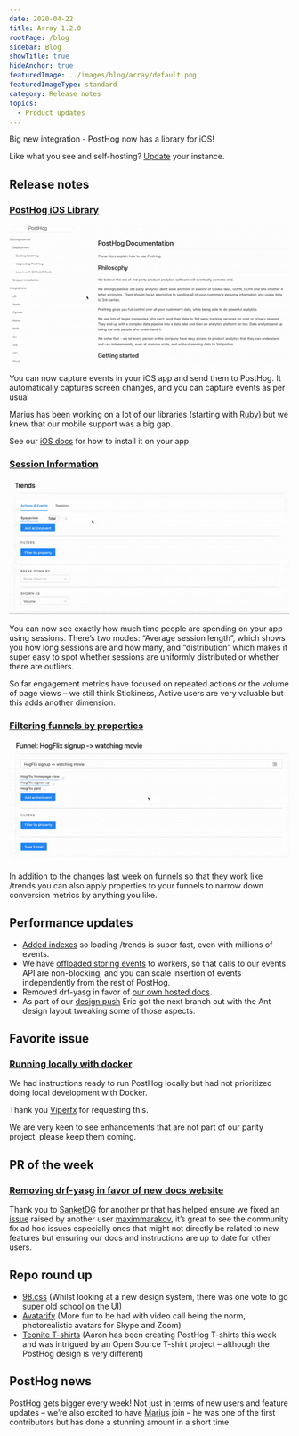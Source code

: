 ```yaml
---
date: 2020-04-22
title: Array 1.2.0
rootPage: /blog
sidebar: Blog
showTitle: true
hideAnchor: true
featuredImage: ../images/blog/array/default.png
featuredImageType: standard
category: Release notes
topics:
  - Product updates
---
```


Big new integration - PostHog now has a library for iOS!

Like what you see and self-hosting? [Update](/docs/runbook/upgrading-posthog) your instance.

## Release notes

### [PostHog iOS Library](/docs/integrate/client/ios)

![](../images/04/ioslibrary1.gif)

You can now capture events in your iOS app and send them to PostHog. It automatically captures screen changes, and you can capture events as per usual

Marius has been working on a lot of our libraries (starting with [Ruby](https://github.com/PostHog/posthog-ruby)) but we knew that our mobile support was a big gap.

See our [iOS docs](/docs/integrate/client/ios) for how to install it on your app.

### [Session Information](https://github.com/PostHog/posthog/pull/586)

![](../images/04/Sessions.gif)

You can now see exactly how much time people are spending on your app using sessions. There’s two modes: “Average session length”, which shows you how long sessions are and how many, and “distribution” which makes it super easy to spot whether sessions are uniformly distributed or whether there are outliers.

So far engagement metrics have focused on repeated actions or the volume of page views – we still think Stickiness, Active users are very valuable but this adds another dimension.

### [Filtering funnels by properties](https://github.com/PostHog/posthog/pull/628)

![](../images/04/funnel-properties.gif)

In addition to the [changes](https://github.com/PostHog/posthog/pull/506) last [week](https://github.com/PostHog/posthog/pull/561) on funnels so that they work like /trends you can also apply properties to your funnels to narrow down conversion metrics by anything you like.

## Performance updates
* [Added indexes](https://github.com/PostHog/posthog/pull/630) so loading /trends is super fast, even with millions of events.
* We have [offloaded storing events](https://github.com/PostHog/posthog/pull/615) to workers, so that calls to our events API are non-blocking, and you can scale insertion of events independently from the rest of PostHog.
* Removed drf-yasg in favor of [our own hosted docs](https://github.com/PostHog/posthog/pull/596).
* As part of our [design push](https://github.com/PostHog/posthog/pull/619) Eric got the next branch out with the Ant design layout tweaking some of those aspects.

## Favorite issue

### [Running locally with docker](https://github.com/PostHog/posthog/issues/636)

We had instructions ready to run PostHog locally but had not prioritized doing local development with Docker.

Thank you [Viperfx](https://github.com/viperfx) for requesting this.

We are very keen to see enhancements that are not part of our parity project, please keep them coming.

## PR of the week

### [Removing drf-yasg in favor of new docs website](https://github.com/PostHog/posthog/pull/596)

Thank you to [SanketDG](https://github.com/sanketdg) for another pr that has helped ensure we fixed an [issue](https://github.com/PostHog/posthog/issues/574) raised by another user [maximmarakov](https://github.com/maximmarakov), it’s great to see the community fix ad hoc issues especially ones that might not directly be related to new features but ensuring our docs and instructions are up to date for other users.

## Repo round up

* [98.css](https://github.com/jdan/98.css) (Whilst looking at a new design system, there was one vote to go super old school on the UI) 
* [Avatarify](https://github.com/alievk/avatarify) (More fun to be had with video call being the norm, photorealistic avatars for Skype and Zoom)
* [Teonite T-shirts](https://github.com/teonite/t-shirts) (Aaron has been creating PostHog T-shirts this week and was intrigued by an Open Source T-shirt project – although the PostHog design is very different) 

## PostHog news

PostHog gets bigger every week! Not just in terms of new users and feature updates – we’re also excited to have [Marius](https://twitter.com/mariusandra) join – he was one of the first contributors but has done a stunning amount in a short time.

<ArrayCTA />
